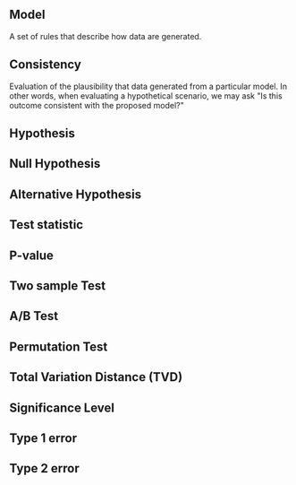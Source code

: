 ## Model
A set of rules that describe how data are generated.

## Consistency
Evaluation of the plausibility that data generated from a particular model. In other words, when evaluating a hypothetical scenario, we may ask "Is this outcome consistent with the proposed model?"

## Hypothesis

## Null Hypothesis

## Alternative Hypothesis

## Test statistic

## P-value

## Two sample Test

## A/B Test

## Permutation Test

## Total Variation Distance (TVD)

## Significance Level

## Type 1 error

## Type 2 error